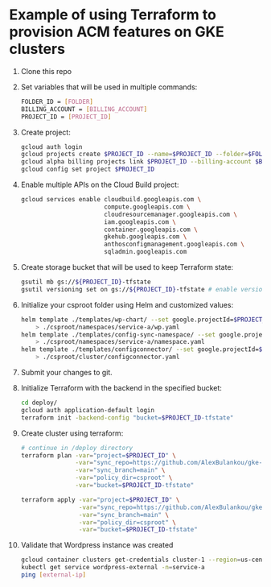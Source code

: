 # Example of using Terraform to provision ACM features on GKE clusters

1. Clone this repo
1. Set variables that will be used in multiple commands:

    ```bash
    FOLDER_ID = [FOLDER]
    BILLING_ACCOUNT = [BILLING_ACCOUNT]
    PROJECT_ID = [PROJECT_ID]
    ```

1. Create project:

    ```bash
    gcloud auth login
    gcloud projects create $PROJECT_ID --name=$PROJECT_ID --folder=$FOLDER_ID
    gcloud alpha billing projects link $PROJECT_ID --billing-account $BILLING_ACCOUNT
    gcloud config set project $PROJECT_ID
    ```

1. Enable multiple APIs on the Cloud Build project:

    ```bash
    gcloud services enable cloudbuild.googleapis.com \
                           compute.googleapis.com \
                           cloudresourcemanager.googleapis.com \
                           iam.googleapis.com \
                           container.googleapis.com \
                           gkehub.googleapis.com \
                           anthosconfigmanagement.googleapis.com \
                           sqladmin.googleapis.com
    ```

1. Create storage bucket that will be used to keep Terraform state:

    ```bash
    gsutil mb gs://${PROJECT_ID}-tfstate
    gsutil versioning set on gs://${PROJECT_ID}-tfstate # enable versioning to keep history
    ```

1. Initialize your csproot folder using Helm and customized values:

    ```bash
    helm template ./templates/wp-chart/ --set google.projectId=$PROJECT_ID --set google.namespace=service-a \
        > ./csproot/namespaces/service-a/wp.yaml
    helm template ./templates/config-sync-namespace/ --set google.projectId=$PROJECT_ID --set google.namespace=service-a \
        > ./csproot/namespaces/service-a/namespace.yaml
    helm template ./templates/configconnector/ --set google.projectId=$PROJECT_ID \
        > ./csproot/cluster/configconnector.yaml
    ```

1. Submit your changes to git.

1. Initialize Terraform with the backend in the specified bucket:

    ```bash
    cd deploy/
    gcloud auth application-default login
    terraform init -backend-config "bucket=$PROJECT_ID-tfstate"
    ```

1. Create cluster using terraform:

    ```bash
    # continue in /deploy directory
    terraform plan -var="project=$PROJECT_ID" \
                   -var="sync_repo=https://github.com/AlexBulankou/gke-acm-tf" \
                   -var="sync_branch=main" \
                   -var="policy_dir=csproot" \
                   -var="bucket=$PROJECT_ID-tfstate"

    terraform apply -var="project=$PROJECT_ID" \
                    -var="sync_repo=https://github.com/AlexBulankou/gke-acm-tf" \
                    -var="sync_branch=main" \
                    -var="policy_dir=csproot" \
                    -var="bucket=$PROJECT_ID-tfstate"
    ```

1. Validate that Wordpress instance was created

    ```bash
    gcloud container clusters get-credentials cluster-1 --region=us-central1-b
    kubectl get service wordpress-external -n=service-a
    ping [external-ip]
    ```
